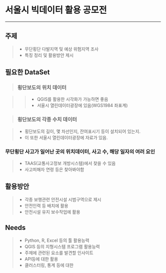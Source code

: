 # 서울시 빅데이터 활용 공모전
-------------

## 주제

>  * 무단횡단 다발지역 및 예상 위험지역 조사
>  * 특징 정리 및 활용방안 제시

## 필요한 DataSet
>  ### 횡단보도의 위치 데이터

>>  * QGIS를 활용한 시각화가 가능하면 좋음
>>  * 서울시 열린데이터광장에 있음(WGS1984 좌표계)

>  ### 횡단보도의 각종 수치 데이터

>  * 횡단보도의 길이, 몇 차선인지, 잔여표시기 등이 설치되어 있는지.
>  * 이 또한 서울시 열린데이터광장에 자료가 있음.

### 무단횡단 사고가 일어난 곳의 위치데이터, 사고 수, 해당 일자의 여러 요인

>  * TAAS(교통사고정보 개방시스템)에서 찾을 수 있음
>  * 사고피해자 연령 등은 찾아봐야함

## 활용방안

>  * 각종 보행관련 안전시설 시범구역으로 제시
>  * 안전인력 등 배치에 활용
>  * 안전시설 유지 보수작업에 활용

## Needs

>  * Python, R, Excel 등의 툴 활용능력
>  * QGIS 등의 지형시스템 프로그램 활용능력
>  * 주제에 관련된 요소를 발견할 인사이트
>  * API등에 대한 활용
>  * 클러스터링, 통계 등에 대한 
